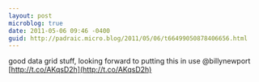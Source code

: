 ```yaml
---
layout: post
microblog: true
date: 2011-05-06 09:46 -0400
guid: http://padraic.micro.blog/2011/05/06/t66499050878406656.html
---
```

good data grid stuff, looking forward to putting this in use @billynewport [http://t.co/AKqsD2h](http://t.co/AKqsD2h)
